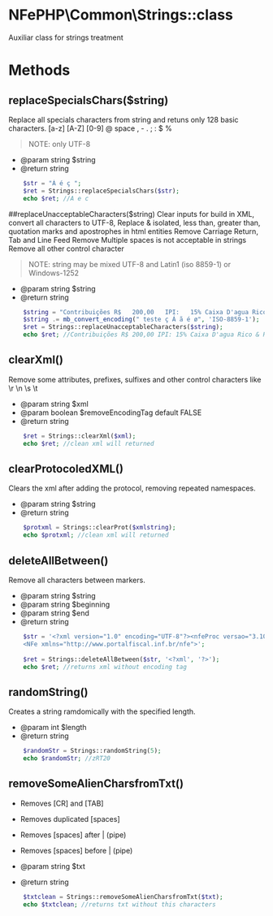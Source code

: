 # NFePHP\Common\Strings::class

Auxiliar class for strings treatment

# Methods

## replaceSpecialsChars($string)
Replace all specials characters from string and retuns only 128 basic characters. [a-z] [A-Z] [0-9] @ space , - . ; : $ %

> NOTE: only UTF-8

- @param string $string
- @return  string 

```php
    $str = "Á é ç ";
    $ret = Strings::replaceSpecialsChars($str);
    echo $ret; //A e c
```

##replaceUnacceptableCharacters($string)
Clear inputs for build in XML, convert all characters to UTF-8,
Replace & isolated, less than, greater than, quotation marks and apostrophes in html entities
Remove Carriage Return, Tab and Line Feed
Remove Multiple spaces is not acceptable in strings
Remove all other control character

> NOTE: string may be mixed UTF-8 and Latin1 (iso 8859-1) or Windows-1252

- @param string $string
- @return  string 

```php
    $string = "Contribuições R$   200,00   IPI:   15% Caixa D'agua Rico & Rich < > \"   \t \r \n ";
    $string .= mb_convert_encoding(" teste ç Á ã é ø", 'ISO-8859-1'); 
    $ret = Strings::replaceUnacceptableCharacters($string);
    echo $ret; //Contribuições R$ 200,00 IPI: 15% Caixa D'agua Rico & Rich < > " teste ç Á ã é ø
```


## clearXml()
Remove some attributes, prefixes, sulfixes and other control characters like \r \n \s \t

- @param string $xml
- @param boolean $removeEncodingTag default FALSE
- @return string

```php
    $ret = Strings::clearXml($xml);
    echo $ret; //clean xml will returned
```

## clearProtocoledXML()
Clears the xml after adding the protocol, removing repeated namespaces.

- @param string $string
- @return string

```php
    $protxml = Strings::clearProt($xmlstring);
    echo $protxml; //clean xml will returned
```

## deleteAllBetween()
Remove all characters between markers.

- @param string $string
- @param string $beginning
- @param string $end
- @return string

```php
    $str = '<?xml version="1.0" encoding="UTF-8"?><nfeProc versao="3.10" xmlns="http://www.portalfiscal.inf.br/nfe">
    <NFe xmlns="http://www.portalfiscal.inf.br/nfe">';
    
    $ret = Strings::deleteAllBetween($str, '<?xml', '?>');
    echo $ret; //returns xml without encoding tag
```

## randomString()
Creates a string ramdomically with the specified length.

- @param int $length
- @return string

```php
    $randomStr = Strings::randomString(5);
    echo $randomStr; //zRT20
```

## removeSomeAlienCharsfromTxt()
- Removes [CR] and [TAB]
- Removes duplicated [spaces]
- Removes [spaces] after | (pipe)
- Removes [spaces] before | (pipe)

- @param string $txt
- @return string

```php
    $txtclean = Strings::removeSomeAlienCharsfromTxt($txt);
    echo $txtclean; //returns txt without this characters  
```

